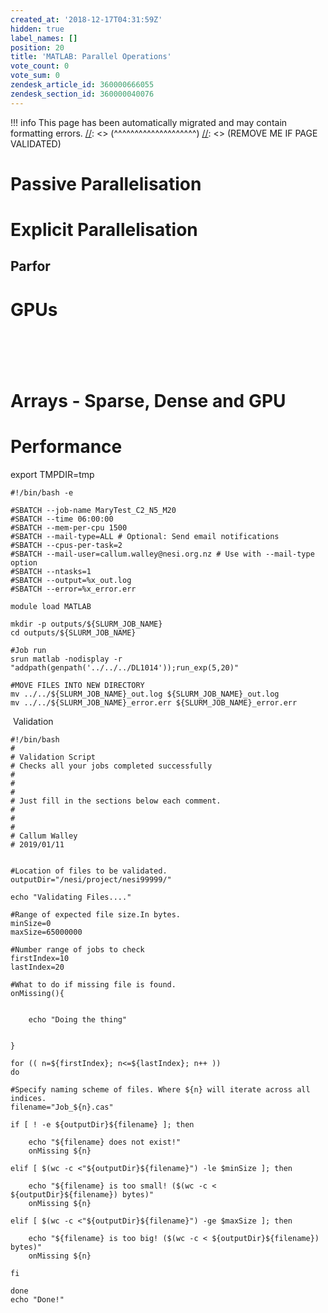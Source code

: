 ```yaml
---
created_at: '2018-12-17T04:31:59Z'
hidden: true
label_names: []
position: 20
title: 'MATLAB: Parallel Operations'
vote_count: 0
vote_sum: 0
zendesk_article_id: 360000666055
zendesk_section_id: 360000040076
---
```




[//]: <> (REMOVE ME IF PAGE VALIDATED)
[//]: <> (vvvvvvvvvvvvvvvvvvvv)
!!! info
    This page has been automatically migrated and may contain formatting errors.
[//]: <> (^^^^^^^^^^^^^^^^^^^^)
[//]: <> (REMOVE ME IF PAGE VALIDATED)

# Passive Parallelisation

# Explicit Parallelisation

## Parfor

# GPUs

#  

# Arrays - Sparse, Dense and GPU 

# Performance

export TMPDIR=tmp

    #!/bin/bash -e

    #SBATCH --job-name MaryTest_C2_N5_M20
    #SBATCH --time 06:00:00
    #SBATCH --mem-per-cpu 1500
    #SBATCH --mail-type=ALL # Optional: Send email notifications
    #SBATCH --cpus-per-task=2
    #SBATCH --mail-user=callum.walley@nesi.org.nz # Use with --mail-type option
    #SBATCH --ntasks=1
    #SBATCH --output=%x_out.log
    #SBATCH --error=%x_error.err

    module load MATLAB

    mkdir -p outputs/${SLURM_JOB_NAME}
    cd outputs/${SLURM_JOB_NAME}

    #Job run
    srun matlab -nodisplay -r "addpath(genpath('../../../DL1014'));run_exp(5,20)"

    #MOVE FILES INTO NEW DIRECTORY
    mv ../../${SLURM_JOB_NAME}_out.log ${SLURM_JOB_NAME}_out.log
    mv ../../${SLURM_JOB_NAME}_error.err ${SLURM_JOB_NAME}_error.err

 Validation

    #!/bin/bash
    #
    # Validation Script
    # Checks all your jobs completed successfully 
    #
    #
    #
    # Just fill in the sections below each comment.
    #  
    #
    #
    # Callum Walley 
    # 2019/01/11


    #Location of files to be validated.
    outputDir="/nesi/project/nesi99999/" 

    echo "Validating Files...."

    #Range of expected file size.In bytes.
    minSize=0
    maxSize=65000000

    #Number range of jobs to check
    firstIndex=10
    lastIndex=20

    #What to do if missing file is found.
    onMissing(){


        echo "Doing the thing"


    } 

    for (( n=${firstIndex}; n<=${lastIndex}; n++ ))
    do

    #Specify naming scheme of files. Where ${n} will iterate across all indices.
    filename="Job_${n}.cas" 

    if [ ! -e ${outputDir}${filename} ]; then

        echo "${filename} does not exist!"
        onMissing ${n}

    elif [ $(wc -c <"${outputDir}${filename}") -le $minSize ]; then

        echo "${filename} is too small! ($(wc -c < ${outputDir}${filename}) bytes)"
        onMissing ${n}

    elif [ $(wc -c <"${outputDir}${filename}") -ge $maxSize ]; then

        echo "${filename} is too big! ($(wc -c < ${outputDir}${filename}) bytes)" 
        onMissing ${n}

    fi

    done
    echo "Done!"
